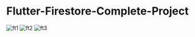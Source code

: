 # Flutter-Firestore-Complete-Project

![ft1](https://user-images.githubusercontent.com/20543298/54868978-af322400-4dbc-11e9-929b-d30b231dd06e.PNG)
![ft2](https://user-images.githubusercontent.com/20543298/54868979-af322400-4dbc-11e9-8350-800ace810893.PNG)
![ft3](https://user-images.githubusercontent.com/20543298/54868980-afcaba80-4dbc-11e9-955f-1c209b6773ed.PNG)


